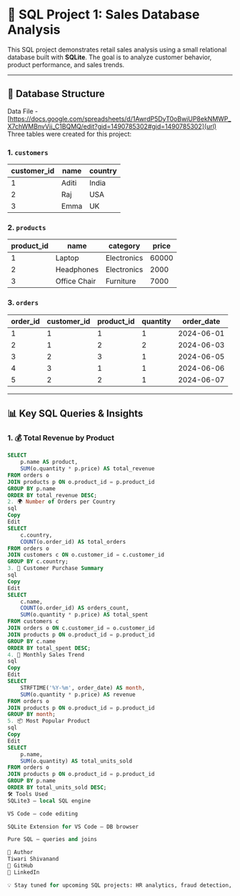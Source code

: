 # 🧾 SQL Project 1: Sales Database Analysis

This SQL project demonstrates retail sales analysis using a small relational database built with **SQLite**. The goal is to analyze customer behavior, product performance, and sales trends.

---

## 🧱 Database Structure 

Data File - [https://docs.google.com/spreadsheets/d/1AwrdP5DyT0oBwiUP8ekNMWP_X7chWMBnvVjj_C1BQMQ/edit?gid=1490785302#gid=1490785302](url)
Three tables were created for this project:

### 1. `customers`

| customer_id | name  | country |
|-------------|-------|---------|
| 1           | Aditi | India   |
| 2           | Raj   | USA     |
| 3           | Emma  | UK      |

### 2. `products`

| product_id | name         | category     | price  |
|------------|--------------|--------------|--------|
| 1          | Laptop       | Electronics  | 60000  |
| 2          | Headphones   | Electronics  | 2000   |
| 3          | Office Chair | Furniture    | 7000   |

### 3. `orders`

| order_id | customer_id | product_id | quantity | order_date |
|----------|-------------|------------|----------|------------|
| 1        | 1           | 1          | 1        | 2024-06-01 |
| 2        | 1           | 2          | 2        | 2024-06-03 |
| 3        | 2           | 3          | 1        | 2024-06-05 |
| 4        | 3           | 1          | 1        | 2024-06-06 |
| 5        | 2           | 2          | 1        | 2024-06-07 |

---

## 📊 Key SQL Queries & Insights

### 1. 💰 Total Revenue by Product

```sql
SELECT 
    p.name AS product,
    SUM(o.quantity * p.price) AS total_revenue
FROM orders o
JOIN products p ON o.product_id = p.product_id
GROUP BY p.name
ORDER BY total_revenue DESC;
2. 🌍 Number of Orders per Country
sql
Copy
Edit
SELECT 
    c.country,
    COUNT(o.order_id) AS total_orders
FROM orders o
JOIN customers c ON o.customer_id = c.customer_id
GROUP BY c.country;
3. 👤 Customer Purchase Summary
sql
Copy
Edit
SELECT 
    c.name,
    COUNT(o.order_id) AS orders_count,
    SUM(o.quantity * p.price) AS total_spent
FROM customers c
JOIN orders o ON c.customer_id = o.customer_id
JOIN products p ON o.product_id = p.product_id
GROUP BY c.name
ORDER BY total_spent DESC;
4. 📅 Monthly Sales Trend
sql
Copy
Edit
SELECT 
    STRFTIME('%Y-%m', order_date) AS month,
    SUM(o.quantity * p.price) AS revenue
FROM orders o
JOIN products p ON o.product_id = p.product_id
GROUP BY month;
5. 📦 Most Popular Product
sql
Copy
Edit
SELECT 
    p.name,
    SUM(o.quantity) AS total_units_sold
FROM orders o
JOIN products p ON o.product_id = p.product_id
GROUP BY p.name
ORDER BY total_units_sold DESC;
🛠️ Tools Used
SQLite3 – local SQL engine

VS Code – code editing

SQLite Extension for VS Code – DB browser

Pure SQL – queries and joins

📌 Author
Tiwari Shivanand
🔗 GitHub
🔗 LinkedIn

💡 Stay tuned for upcoming SQL projects: HR analytics, fraud detection, product behavior, and more!

